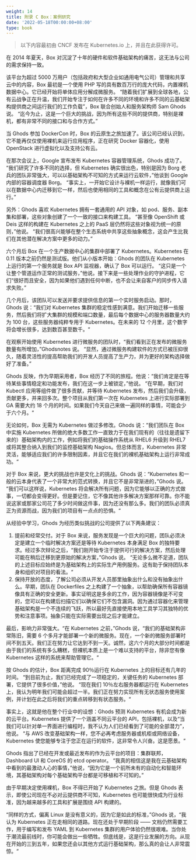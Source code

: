 ```yaml
---
weight: 14
title: 附录 C Box：案例研究
date: '2022-05-18T00:00:00+08:00'
type: book
---
```


> 以下内容最初由 CNCF 发布在 Kubernetes.io 上，并且在此获得许可。

在 2014 年夏天，Box 对沉淀了十年的硬件和软件基础架构的痛苦，这无法与公司的需求保持一致。

该平台为超过 5000 万用户（包括政府和大型企业如通用电气公司）管理和共享云中的内容，Box 最初是一个使用 PHP 写的具有数百万行的庞大代码，内置裸机数据中心。它已经开始将单体应用分解成微服务。 “随着我们扩展到全球各地，公有云战争正在升温，我们开始专注于如何在许多不同的环境和许多不同的云基础架构提供商之间运行我们的工作负载”，Box 联合创始人和服务架构师 Sam Ghods 说。 “迄今为止，这是一个巨大的挑战，因为所有这些不同的提供商，特别是裸机，都有非常不同的接口和与合作方式。”

当 Ghods 参加 DockerCon 时，Box 的云原生之旅加速了。该公司已经认识到，它不能再仅仅使用裸机来运行应用程序，正在研究 Docker 容器化，使用 OpenStack 进行虚拟化以及支持公有云。

在那次会议上，Google 宣布发布 Kubernetes 容器管理系统，Ghods 成功了。 “我们研究了许多不同的选择，但 Kubernetes 确实很出色，特别是因为 Borg 老兵的团队非常强大，可以以基础架构不可知的方式来运行云软件，”他谈到 Google 内部的容器调度器 Borg。 “事实上，一开始它设计与裸机一样运行，就像我们可以在数据中心内迁移到它一样，然后也使用相同的工具和概念在公有云提供商上运行。”

另外：Ghods 喜欢 Kubernetes 拥有一套通用的 API 对象，如 pod、服务、副本集和部署，这些对象创建了一个一致的接口来构建工具。 “甚至像 OpenShift 或 Deis 这样的构建在 Kubernetes 之上的 PaaS 层仍然将这些对象视为统一的原则，”他说。 “我们很高兴能够在整个生态系统中共享这些抽象概念，这会产生比我们在其他潜在解决方案中更多的动力。”

六个月后 Box 在一个生产数据中心的集群中部署了 Kubernetes。Kubernetes 在 0.11 版本之前仍然是测试版。他们从小版本开始：Ghods 的团队在 Kubernetes 上运行的第一个服务就是 Box API 监视器，确认了 Box 可以运行。 “这只是一个让整个管道运作正常的测试服务，”他说。接下来是一些处理作业的守护进程，它们“很好而且安全，因为如果他们遇到任何中断，也不会让来自客户的同步传入请求失败。”

几个月后，该团队可以发送并要求提供信息的第一个实时服务启动。那时，Ghods 说：“我们对 Kubernetes 集群的稳定性感到满意。我们开始迁移一些服务，然后我们将扩大集群的规模和端口数量，最后每个数据中心的服务器数量大约为 100 台，这些服务器纯粹专用于 Kubernetes。在未来的 12 个月里，这个数字将会增长很多，达到数百甚至数千。“

在观察开始使用 Kubernetes 进行微服务的团队时，“我们看到正在发布的微服务数量有所增加，”Ghodsnotes 说。 “显然，通过微服务构建软件的方式已被压抑很久，随着灵活性的提高帮助我们的开发人员提高了生产力，并为更好的架构选择做好了准备。”

Ghods 反映，作为早期采用者，Box 经历了不同的旅程。他说：“我们肯定是在等待某些事情稳定和功能发布，我们在这一步上被锁定，”他说。 “在早期，我们对 Kubectl 应用等组件做了很多贡献，并等待 Kubernetes 发布，然后我们会升级，贡献更多，并来回多次。整个项目从我们第一次在 Kubernetes 上进行实际部署到 GA 需要大约 18 个月的时间。如果我们今天自己来做一遍同样的事情，可能会少于六个月。“

无论如何，Box 无需为 Kubernetes 做过多修改。Ghods 说：“我们团队在 Box 中实施 Kubernetes 所做的绝大多数工作一直致力于在我们现有的（往往是遗留下来的）基础架构内的工作，例如将我们的基础操作系统从 RHEL6 升级到 RHEL7 或将其整合纳入到我们的监控基础架构 Nagios。但总体而言，Kubernetes 非常灵活，能够适应我们的许多限制因素，并且它在我们的裸机基础架构上运行非常成功。“

对于 Box 来说，更大的挑战也许是文化上的挑战。Ghods 说：“Kubernetes 和一般的云本身代表了一个非常大的范式转换，并且它不是非常渐进的，”Ghods 说。 “我们可以这样说，Kubernetes 将会解决所有问题，因为它能够以正确的方式做事，一切都会变得更好。但是要记住，它不像其他许多解决方案那样可靠。你不能说这家或那家公司花了多少时间做这件事，因为还没有那么多。我们的团队必须真正为资源而战，因为我们的项目有一点点的恐惧。“

从经验中学习，Ghods 为经历类似挑战的公司提供了以下两条建议：

1. 提前和经常交付。对于 Box 来说，服务发现是一个巨大的问题，团队必须决定是建立一个临时解决方案还是等待 Kubernetes 本身满足 Box 的独特要求。经过多次辩论之后，“我们刚开始专注于提供可行的解决方案，然后处理可能在稍后迁移到更原始的解决方案，”Ghods 说。 “无论多么微不足道，团队的上述目标应始终是为基础架构上的实际生产用例服务。这有助于保持团队本身和组织对项目的看法。“
2. 保持开放的态度，了解公司必须从开发人员那里抽象出什么和没有抽象出什么。早期，团队在 Dockerfiles 之上构建了一个抽象，以帮助确保所有容器镜像具有正确的安全更新。事实证明这是多余的工作，因为容器镜像是不可变的，您可以在构建后扫描它们以确保它们不包含漏洞。因为通过容器化来管理基础架构是一个不连续的飞跃，所以最好先直接使用本地工具学习其独特的优势和注意事项。抽象只能在实际需要出现之后才能建立。

最后，影响力非常强大。“在 Kubernetes 之前，”Ghods 说，“我们的基础架构非常陈旧，需要 6 个多月才能部署一个新的微服务。现在，一个新的微服务部署时间不到五天。我们正在努力让它达到不到一天。诚然，这六个月的大部分时间都是由于我们的系统有多么糟糕，但裸机本质上是一个难以支持的平台，除非您有像 Kubernetes 这样的系统来帮助管理它。“

按 Ghods 的估计，Box 距离完成 90％运行在 Kubernetes 上的目标还有几年的时间。 “到目前为止，我们已经完成了一项稳定的，关键任务的 Kubernetes 部署，它提供了很多价值，”他说。 “现在我们 10％左右服务器都运行在 Kubernetes 上，我认为明年我们可能会超过一半。我们正在努力实现所有无状态服务使用案例，并计划在此之后将我们的重点转移到有状态服务。“

事实上，这就是他在整个行业中的设想：Ghods 预测 Kubernetes 有机会成为新的云平台。Kubernetes 提供了一个涵盖不同云平台的 API，包括裸机，以及“当我们可以针对单一界面进行编程时，我不认为人们已经看到了可能的全部潜力”，他说。 “与 AWS 改变基础架构一样，您不必再考虑服务器或机柜或网络设备，Kubernetes 使您能够专注于您正在运行的软件，这非常令人兴奋。这是愿景。“

Ghods 指出了已经在开发或最近发布的作为云平台的项目：集群联邦，Dashboard UI 和 CoreOS 的 etcd operator。 “我真的相信这是我在云基础架构中看到的最激动人心的事情，”他说，“因为它是一个前所未有的自动化和智能环境，其基础架构对每个基础架构平台都是可移植和不可知的。”

由于早期决定使用裸机，Box 不得已开始了 Kubernetes 之旅。但是 Ghods 表示，即使公司现在不必对云提供商不可知，Kubernetes 也可能很快成为行业标准，因为越来越多的工具和扩展是围绕 API 构建的。

“同样的方式，偏离 Linux 是没有意义的，因为它是如此的标准，”Ghods 说，“我认为 Kubernetes 正在走相同的道路。现在还处于早期阶段 —— 文档仍然需要工作，用于编写和发布 YAML 到 Kubernetes 集群的用户体验仍然很艰难。当你处于潮流最前线时，你可能会做出一些牺牲。但底线是，这是行业发展的方向。从现在开始的三到五年，如果您还会以其他方式运行基础架构，那么真的会让人非常震惊。“
